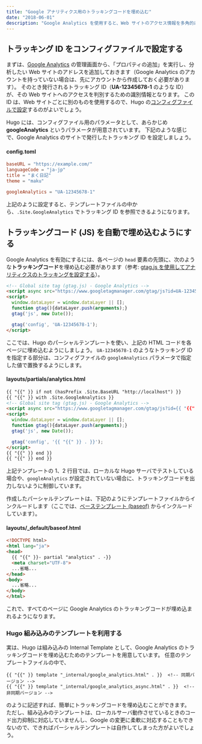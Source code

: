```yaml
---
title: "Google アナリティクス用のトラッキングコードを埋め込む"
date: "2018-06-01"
description: "Google Analytics を使用すると、Web サイトのアクセス情報を多角的に分析できるようになります。ここでは、Hugo で作成する Web サイトに、簡単に Google Analytics 用のコードを埋め込めるようにしてみます。"
---
```


トラッキング ID をコンフィグファイルで設定する
----
まずは、[Google Analytics](https://analytics.google.com/) の管理画面から、「プロパティの追加」を実行し、分析したい Web サイトのアドレスを追加しておきます（Google Analytics のアカウントを持っていない場合は、先にアカウントから作成しておく必要があります）。
そのとき発行されるトラッキング ID（**UA-12345678-1** のような ID）が、その Web サイトへのアクセスを判別するための識別情報となります。
この ID は、Web サイトごとに別のものを使用するので、Hugo の[コンフィグファイルで設定](./read-config.html)するのがよいでしょう。

Hugo には、コンフィグファイル用のパラメータとして、あらかじめ **googleAnalytics** というパラメータが用意されています。
下記のような感じで、Google Analytics のサイトで発行したトラッキング ID を設定しましょう。

#### config.toml

~~~ toml
baseURL = "https://example.com/"
languageCode = "ja-jp"
title = "まく日記"
theme = "maku"

googleAnalytics = "UA-12345678-1"
~~~

上記のように設定すると、テンプレートファイルの中から、`.Site.GoogleAnalytics` でトラッキング ID を参照できるようになります。


トラッキングコード (JS) を自動で埋め込むようにする
----

Google Analytics を有効にするには、各ページの `head` 要素の先頭に、次のような**トラッキングコード**を埋め込む必要があります（参考: [gtag.js を使用してアナリティクスのトラッキングを設定する](https://support.google.com/analytics/answer/1008080?hl=ja)）。

~~~ html
<!-- Global site tag (gtag.js) - Google Analytics -->
<script async src="https://www.googletagmanager.com/gtag/js?id=UA-12345678-1"></script>
<script>
  window.dataLayer = window.dataLayer || [];
  function gtag(){dataLayer.push(arguments);}
  gtag('js', new Date());

  gtag('config', 'UA-12345678-1');
</script>
~~~

ここでは、Hugo のパーシャルテンプレートを使い、上記の HTML コードを各ページに埋め込むようにしましょう。
`UA-12345678-1` のようなトラッキング ID を指定する部分は、コンフィグファイルの `googleAnalytics` パラメータで指定した値で置換するようにします。

#### layouts/partials/analytics.html

~~~ html
{{ "{{" }} if not (hasPrefix .Site.BaseURL "http://localhost") }}
{{ "{{" }} with .Site.GoogleAnalytics }}
<!-- Global site tag (gtag.js) - Google Analytics -->
<script async src="https://www.googletagmanager.com/gtag/js?id={{ "{{" }} . }}"></script>
<script>
  window.dataLayer = window.dataLayer || [];
  function gtag(){dataLayer.push(arguments);}
  gtag('js', new Date());

  gtag('config', '{{ "{{" }} . }}');
</script>
{{ "{{" }} end }}
{{ "{{" }} end }}
~~~

<div class="note">
上記テンプレートの 1、2 行目では、ローカルな Hugo サーバでテストしている場合や、<code>googleAnalytics</code> が設定されていない場合に、トラッキングコードを出力しないように制御しています。
</div>

作成したパーシャルテンプレートは、下記のようにテンプレートファイルからインクルードします（ここでは、[ベーステンプレート (baseof)](../template/base-template.html) からインクルードしています）。

#### layouts/_default/baseof.html

~~~ html
<!DOCTYPE html>
<html lang="ja">
<head>
  {{ "{{" }}- partial "analytics" . -}}
  <meta charset="UTF-8">
  ...省略...
</head>
<body>
  ...省略...
</body>
</html>
~~~

これで、すべてのページに Google Analytics のトラッキングコードが埋め込まれるようになります。


### Hugo 組み込みのテンプレートを利用する

実は、Hugo は組み込みの Internal Template として、Google Analytics のトラッキングコードを埋め込むためのテンプレートを用意しています。
任意のテンプレートファイルの中で、

~~~
{{ "{{" }} template "_internal/google_analytics.html" . }}  <!-- 同期バージョン -->
{{ "{{" }} template "_internal/google_analytics_async.html" . }}  <!-- 非同期バージョン -->
~~~

のように記述すれば、簡単にトラッキングコードを埋め込むことができます。
ただし、組み込みのテンプレートは、ローカルサーバ動作させているときのコード出力抑制に対応していませんし、Google の変更に柔軟に対応することもできないので、できればパーシャルテンプレートは自作してしまった方がよいでしょう。

